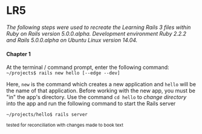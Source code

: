# LR5
_The following steps were used to recreate the Learning Rails 3 files within Ruby on Rails version 5.0.0.alpha. Development environment Ruby 2.2.2 and Rails 5.0.0.alpha on Ubuntu Linux version 14.04._

#### Chapter 1

At the terminal / command prompt, enter the following command:
`~/projects$ rails new hello [--edge --dev]`

Here, `new` is the command which creates a new application and `hello` will be the name of that application. Before working with the new app, you must be "in" the app's directory. Use the command `cd hello` to _change directory_ into the app and run the following command to start the Rails server

`~/projects/hello$ rails server`

<sup>tested for reconciliation with changes made to book text</sup>